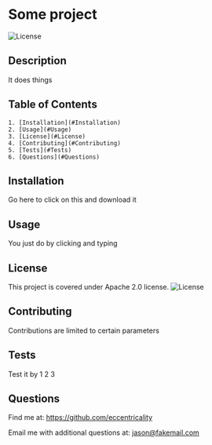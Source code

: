 # Some project

  ![License](https://img.shields.io/badge/License-Apache%202.0-blue.svg)

  ## Description
  It does things

  ## Table of Contents
    1. [Installation](#Installation)
    2. [Usage](#Usage)
    3. [License](#License)
    4. [Contributing](#Contributing)
    5. [Tests](#Tests)
    6. [Questions](#Questions)

  ## Installation
  Go here to click on this and download it

  ## Usage
  You just do by clicking and typing

  ## License
  This project is covered under Apache 2.0 license.
  ![License](https://opensource.org/licenses/Apache-2.0)

  ## Contributing
  Contributions are limited to certain parameters

  ## Tests
  Test it by 1 2 3

  ## Questions
  Find me at: https://github.com/eccentricality

  Email me with additional questions at: jason@fakemail.com
